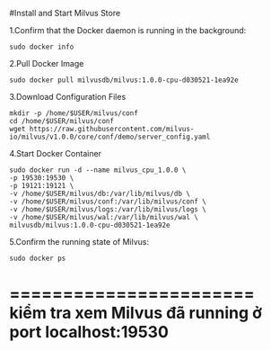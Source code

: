 #Install and Start Milvus Store

1.Confirm that the Docker daemon is running in the background:
```
sudo docker info
```
2.Pull Docker Image
```
sudo docker pull milvusdb/milvus:1.0.0-cpu-d030521-1ea92e
```
3.Download Configuration Files
```
mkdir -p /home/$USER/milvus/conf
cd /home/$USER/milvus/conf
wget https://raw.githubusercontent.com/milvus-io/milvus/v1.0.0/core/conf/demo/server_config.yaml
```
4.Start Docker Container
```
sudo docker run -d --name milvus_cpu_1.0.0 \
-p 19530:19530 \
-p 19121:19121 \
-v /home/$USER/milvus/db:/var/lib/milvus/db \
-v /home/$USER/milvus/conf:/var/lib/milvus/conf \
-v /home/$USER/milvus/logs:/var/lib/milvus/logs \
-v /home/$USER/milvus/wal:/var/lib/milvus/wal \
milvusdb/milvus:1.0.0-cpu-d030521-1ea92e
```
5.Confirm the running state of Milvus:
```
sudo docker ps
```


=======================
kiểm tra xem Milvus đã running ở port localhost:19530
=======================

